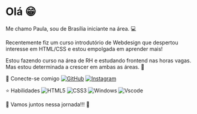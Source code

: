 # Olá 😁

Me chamo Paula,
sou de Brasília iniciante na área. 💻

Recentemente fiz um curso introdutório de Webdesign que despertou interesse em HTML/CSS e estou empolgada em aprender mais!

Estou fazendo curso na área de RH e estudando frontend nas horas vagas. Mas estou determinada a crescer em ambas as áreas. 🤩

🙋 Conecte-se comigo
[![GitHub](https://img.shields.io/badge/GitHub-100000?style=for-the-badge&logo=github&logoColor=white)](https://github.com/paulasaraujo) [![Instagram](https://img.shields.io/badge/-Instagram-%23E4405F?style=for-the-badge&logo=instagram&logoColor=white)](https://www.instagram.com/spaularaujo/)

⭐ Habilidades
![HTML5](https://img.shields.io/badge/HTML5-E34F26?style=for-the-badge&logo=html5&logoColor=white) ![CSS3](https://img.shields.io/badge/CSS3-1572B6?style=for-the-badge&logo=css3&logoColor=white) ![Windows](https://img.shields.io/badge/Windows-000?style=for-the-badge&logo=windows&logoColor=2CA5E0) ![Vscode](https://img.shields.io/badge/Vscode-007ACC?style=for-the-badge&logo=visual-studio-code&logoColor=white)

👊 Vamos juntos nessa jornada!!! 👊
